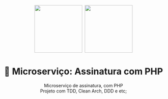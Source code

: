 <center>
  <p align="center">
    <img src="https://user-images.githubusercontent.com/20674439/158480514-a529b310-bc19-46a5-ac95-fddcfa4776ee.png" width="150"/>&nbsp;
    <img src="https://icon-library.com/images/php-icon/php-icon-8.jpg"  width="150" />
  </p>  
  <h1 align="center">🚀 Microserviço: Assinatura com PHP</h1>
  <p align="center">
    Microserviço de assinatura, com PHP <br />
    Projeto com TDD, Clean Arch, DDD e etc;
  </p>
</center>
